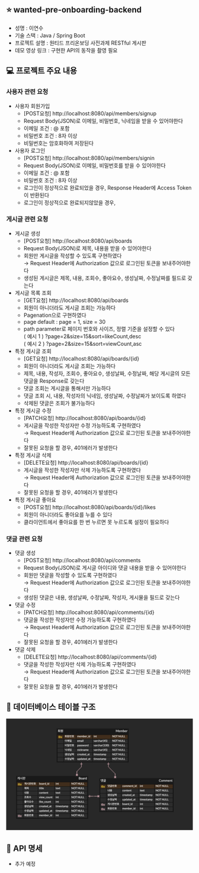 ## ⭐️ wanted-pre-onboarding-backend
- 성명 : 이연수
- 기술 스택 : Java / Spring Boot
- 프로젝트 설명 : 원티드 프리온보딩 사전과제 RESTful 게시판
- 데모 영상 링크 : 구현한 API의 동작을 촬영 필요

## 💻 프로젝트 주요 내용
### 사용자 관련 요청
- 사용자 회원가입
    - [POST요청] http://localhost:8080/api/members/signup
    - Request Body(JSON)로 이메일, 비밀번호, 닉네임을 받을 수 있어야한다
    - 이메일 조건 : @ 포함
    - 비밀번호 조건 : 8자 이상
    - 비밀번호는 암호화하여 저장된다
- 사용자 로그인
    - [POST요청] http://localhost:8080/api/members/signin
    - Request Body(JSON)로 이메일, 비밀번호를 받을 수 있어야한다
    - 이메일 조건 : @ 포함
    - 비밀번호 조건 : 8자 이상
    - 로그인이 정상적으로 완료되었을 경우, Response Header에 Access Token이 반환된다
    - 로그인이 정상적으로 완료되지않았을 경우, 
### 게시글 관련 요청 
- 게시글 생성
    - [POST요청] http://localhost:8080/api/boards
    - Request Body(JSON)로 제목, 내용을 받을 수 있어야한다
    - 회원만 게시글을 작성할 수 있도록 구현하였다
    <br>→ Request Header에 Authorization 값으로 로그인된 토큰을 보내주어야한다
    - 생성된 게시글은 제목, 내용, 조회수, 좋아요수, 생성날짜, 수정날짜를 필드로 갖는다
- 게시글 목록 조회
    - [GET요청] http://localhost:8080/api/boards
    - 회원이 아니더라도 게시글 조회는 가능하다
    - Pagenation으로 구현하였다
    - page default : page = 1, size = 30
    - path parameter로 페이지 번호와 사이즈, 정렬 기준을 설정할 수 있다
    <br>( 예시 1 ) ?page=2&size=15&sort=likeCount,desc
    <br>( 예시 2 ) ?page=2&size=15&sort=viewCount,asc
- 특정 게시글 조회
    - [GET요청] http://localhost:8080/api/boards/{id}
    - 회원이 아니더라도 게시글 조회는 가능하다
    - 제목, 내용, 작성자, 조회수, 좋아요수, 생성날짜, 수정날짜, 해당 게시글의 모든 댓글을 Response로 갖는다
    - 댓글 조회는 게시글을 통해서만 가능하다
    - 댓글 조회 시, 내용, 작성자의 닉네임, 생성날짜, 수정날짜가 보이도록 하였다
    - 삭제된 댓글은 조회가 불가능하다
- 특정 게시글 수정
    - [PATCH요청] http://localhost:8080/api/boards/{id}
    - 게시글을 작성한 작성자만 수정 가능하도록 구현하였다
    <br>→ Request Header에 Authorization 값으로 로그인된 토큰을 보내주어야한다
    - 잘못된 요청을 할 경우, 401에러가 발생한다
- 특정 게시글 삭제
    - [DELETE요청] http://localhost:8080/api/boards/{id}
    - 게시글을 작성한 작성자만 삭제 가능하도록 구현하였다
    <br>→ Request Header에 Authorization 값으로 로그인된 토큰을 보내주어야한다
    - 잘못된 요청을 할 경우, 401에러가 발생한다
- 특정 게시글 좋아요
    - [POST요청] http://localhost:8080/api/boards/{id}/likes
    - 회원이 아니더라도 좋아요를 누를 수 있다
    - 클라이언트에서 좋아요를 한 번 누르면 못 누르도록 설정이 필요하다

### 댓글 관련 요청
- 댓글 생성
    - [POST요청] http://localhost:8080/api/comments
    - Request Body(JSON)로 게시글 아이디와 댓글 내용을 받을 수 있어야한다
    - 회원만 댓글을 작성할 수 있도록 구현하였다
    <br>→ Request Header에 Authorization 값으로 로그인된 토큰을 보내주어야한다
    - 생성된 댓글은 내용, 생성날짜, 수정날짜, 작성자, 게시물을 필드로 갖는다
- 댓글 수정
    - [PATCH요청] http://localhost:8080/api/comments/{id}
    - 댓글을 작성한 작성자만 수정 가능하도록 구현하였다
    <br>→ Request Header에 Authorization 값으로 로그인된 토큰을 보내주어야한다
    - 잘못된 요청을 할 경우, 401에러가 발생한다
- 댓글 삭제
    - [DELETE요청] http://localhost:8080/api/comments/{id}
    - 댓글을 작성한 작성자만 삭제 가능하도록 구현하였다
    <br>→ Request Header에 Authorization 값으로 로그인된 토큰을 보내주어야한다
    - 잘못된 요청을 할 경우, 401에러가 발생한다

## 📌 데이터베이스 테이블 구조
<img src="images/ERD.png">

##  📑 API 명세
- 추가 예정